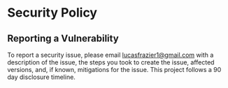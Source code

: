 # Security Policy

## Reporting a Vulnerability

To report a security issue, please email lucasfrazier1@gmail.com with a description of the issue, the steps you took to create the issue, affected versions, and, if known, mitigations for the issue. This project follows a 90 day disclosure timeline.
